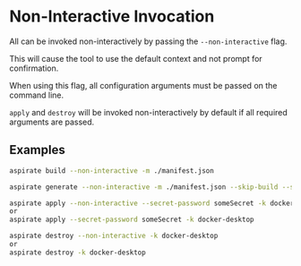 # Non-Interactive Invocation

All can be invoked non-interactively by passing the `--non-interactive` flag.

This will cause the tool to use the default context and not prompt for confirmation.

When using this flag, all configuration arguments must be passed on the command line.

`apply` and `destroy` will be invoked non-interactively by default if all required arguments are passed.

## Examples

```bash
aspirate build --non-interactive -m ./manifest.json
```

```bash
aspirate generate --non-interactive -m ./manifest.json --skip-build --secret-password someSecret --image-pull-policy IfNotPresent
```

```bash
aspirate apply --non-interactive --secret-password someSecret -k docker-desktop
or
aspirate apply --secret-password someSecret -k docker-desktop
```

```bash
aspirate destroy --non-interactive -k docker-desktop
or
aspirate destroy -k docker-desktop
```
